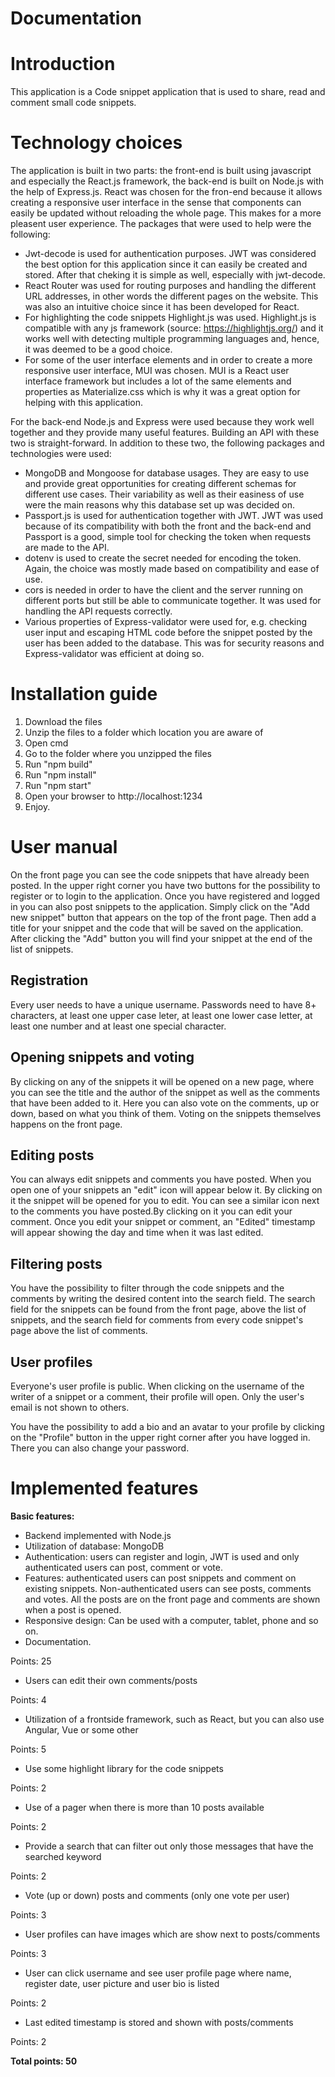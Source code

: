 # Documentation #

Introduction
=======
This application is a Code snippet application that is used to share, read and comment small code snippets.

Technology choices
=======
The application is built in two parts: the front-end is built using javascript and especially the React.js framework, the back-end is built on Node.js with the help of Express.js.
React was chosen for the fron-end because it allows creating a responsive user interface in the sense that components can easily be updated without reloading the whole page. This makes for a more pleasent user experience.
The packages that were used to help were the following: 
* Jwt-decode is used for authentication purposes. JWT was considered the best option for this application since it can easily be created and stored. After that cheking it is simple as well, especially with jwt-decode.
* React Router was used for routing purposes and handling the different URL addresses, in other words the different pages on the website. This was also an intuitive choice since it has been developed for React.
* For highlighting the code snippets Highlight.js was used. Highlight.js is compatible with any js framework (source: https://highlightjs.org/) and it works well with detecting multiple programming languages and, hence, it was deemed to be a good choice.
* For some of the user interface elements and in order to create a more responsive user interface, MUI was chosen. MUI is a React user interface framework but includes a lot of the same elements and properties as Materialize.css which is why it was a great option for helping with this application.


For the back-end Node.js and Express were used because they work well together and they provide many useful features. Building an API with these two is straight-forward. In addition to these two, the following packages and technologies were used:
* MongoDB and Mongoose for database usages. They are easy to use and provide great opportunities for creating different schemas for different use cases. Their variability as well as their easiness of use were the main reasons why this database set up was decided on.
* Passport.js is used for authentication together with JWT. JWT was used because of its compatibility with both the front and the back-end and Passport is a good, simple tool for checking the token when requests are made to the API.
* dotenv is used to create the secret needed for encoding the token. Again, the choice was mostly made based on compatibility and ease of use.
* cors is needed in order to have the client and the server running on different ports but still be able to communicate together. It was used for handling the API requests correctly.
* Various properties of Express-validator were used for, e.g. checking user input and escaping HTML code before the snippet posted by the user has been added to the database. This was for security reasons and Express-validator was efficient at doing so.

Installation guide
=======

1. Download the files
2. Unzip the files to a folder which location you are aware of
3. Open cmd
4. Go to the folder where you unzipped the files
5. Run "npm build"
6. Run "npm install"
7. Run "npm start"
8. Open your browser to http://localhost:1234
9. Enjoy.

User manual
=======
On the front page you can see the code snippets that have already been posted. In the upper right corner you have two buttons for the possibility to register or to login to the application. Once you have registered and logged in you can also post snippets to the application. Simply click on the "Add new snippet" button that appears on the top of the front page. Then add a title for your snippet and the code that will be saved on the application. After clicking the "Add" button you will find your snippet at the end of the list of snippets.

Registration
-----------
Every user needs to have a unique username. Passwords need to have 8+ characters, at least one upper case leter, at least one lower case letter, at least one number and at least one special character.

Opening snippets and voting
-----------
By clicking on any of the snippets it will be opened on a new page, where you can see the title and the author of the snippet as well as the comments that have been added to it. Here you can also vote on the comments, up or down, based on what you think of them. Voting on the snippets themselves happens on the front page.

Editing posts
-----------
You can always edit snippets and comments you have posted. When you open one of your snippets an "edit" icon will appear below it. By clicking on it the snippet will be opened for you to edit. You can see a similar icon next to the comments you have posted.By clicking on it you can edit your comment. Once you edit your snippet or comment, an "Edited" timestamp will appear showing the day and time when it was last edited.

Filtering posts
-----------
You have the possibility to filter through the code snippets and the comments by writing the desired content into the search field. The search field for the snippets can be found from the front page, above the list of snippets, and the search field for comments from every code snippet's page above the list of comments.

User profiles
-----------
Everyone's user profile is public. When clicking on the username of the writer of a snippet or a comment, their profile will open. Only the user's email is not shown to others.

You have the possibility to add a bio and an avatar to your profile by clicking on the "Profile" button in the upper right corner after you have logged in. There you can also change your password.


Implemented features
=======

**Basic features:**
* Backend implemented with Node.js
* Utilization of database: MongoDB
* Authentication: users can register and login, JWT is used and only authenticated users can post, comment or vote.
* Features: authenticated users can post snippets and comment on existing snippets. Non-authenticated users can see posts, comments and votes. All the posts are on the front page and comments are shown when a post is opened.
* Responsive design: Can be used with a computer, tablet, phone and so on.
* Documentation.

Points: 25
* Users can edit their own comments/posts

Points: 4
* Utilization of a frontside framework, such as React, but you can also use Angular, Vue or some other

Points: 5
* Use some highlight library for the code snippets

Points: 2
* Use of a pager when there is more than 10 posts available

Points: 2
* Provide a search that can filter out only those messages that have the searched keyword

Points: 2
* Vote (up or down) posts and comments (only one vote per user)

Points: 3
* User profiles can have images which are show next to posts/comments

Points: 3
* User can click username and see user profile page where name, register date, user picture and user bio is listed

Points: 2
* Last edited timestamp is stored and shown with posts/comments

Points: 2

**Total points: 50**
